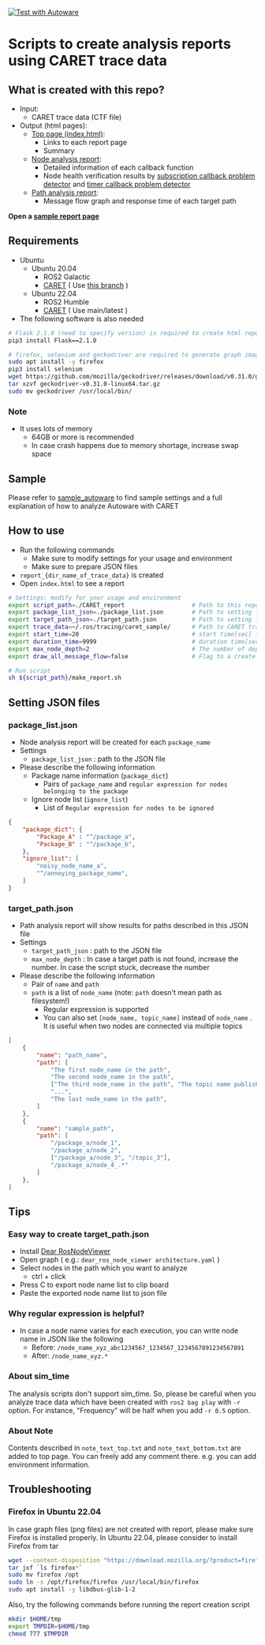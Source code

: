 [![Test with Autoware](https://github.com/tier4/CARET_report/actions/workflows/test_autoware.yaml/badge.svg)](https://github.com/tier4/CARET_report/actions/workflows/test_autoware.yaml)

# Scripts to create analysis reports using CARET trace data

## What is created with this repo?

- Input:
  - CARET trace data (CTF file)
- Output (html pages):
  - [Top page (index.html)](./top):
    - Links to each report page
    - Summary
  - [Node analysis report](./analyze_node):
    - Detailed information of each callback function
    - Node health verification results by [subscription callback problem detector](./check_callback_sub) and [timer callback problem detector](./check_callback_timer)
  - [Path analysis report](./analyze_path):
    - Message flow graph and response time of each target path

<b>Open a [sample report page](https://tier4.github.io/CARET_report/)</b>

## Requirements

- Ubuntu
  - Ubuntu 20.04
    - ROS2 Galactic
    - [CARET](https://github.com/tier4/caret) ( Use [this branch](https://github.com/tier4/caret/tree/galactic) )
  - Ubuntu 22.04
    - ROS2 Humble
    - [CARET](https://github.com/tier4/caret) ( Use main/latest )
- The following software is also needed

```sh
# Flask 2.1.0 (need to specify version) is required to create html report pages
pip3 install Flask==2.1.0

# firefox, selenium and geckodriver are required to generate graph image files
sudo apt install -y firefox
pip3 install selenium
wget https://github.com/mozilla/geckodriver/releases/download/v0.31.0/geckodriver-v0.31.0-linux64.tar.gz
tar xzvf geckodriver-v0.31.0-linux64.tar.gz
sudo mv geckodriver /usr/local/bin/
```

### Note

- It uses lots of memory
  - 64GB or more is recommended
  - In case crash happens due to memory shortage, increase swap space

## Sample

Please refer to [sample_autoware](./sample_autoware) to find sample settings and a full explanation of how to analyze Autoware with CARET

## How to use

- Run the following commands
  - Make sure to modify settings for your usage and environment
  - Make sure to prepare JSON files
- `report_{dir_name_of_trace_data}` is created
- Open `index.html` to see a report

```sh
# Settings: modify for your usage and environment
export script_path=./CARET_report                   # Path to this repo cloned
export package_list_json=./package_list.json        # Path to setting file you prepare
export target_path_json=./target_path.json          # Path to setting file you prepare
export trace_data=~/.ros/tracing/caret_sample/      # Path to CARET trace data (CTF file)
export start_time=20                                # start time[sec] for analysis
export duration_time=9999                           # duration time[sec] for analysis
export max_node_depth=2                             # The number of depth to search path
export draw_all_message_flow=false                  # Flag to a create message flow graph for a whole time period (this will increase report creation time)

# Run script
sh ${script_path}/make_report.sh
```

## Setting JSON files

### package_list.json

- Node analysis report will be created for each `package_name`
- Settings
  - `package_list_json` : path to the JSON file
- Please describe the following information
  - Package name information (`package_dict`)
    - Pairs of `package_name` and `regular expression for nodes belonging to the package`
  - Ignore node list (`ignore_list`)
    - List of `Regular expression for nodes to be ignored`

```json:package_list.json
{
    "package_dict": {
        "Package_A" : "^/package_a",
        "Package_B" : "^/package_b",
    },
    "ignore_list": [
        "noisy_node_name_a",
        "^/annoying_package_name",
    ]
}
```

### target_path.json

- Path analysis report will show results for paths described in this JSON file
- Settings
  - `target_path_json` : path to the JSON file
  - `max_node_depth` : In case a target path is not found, increase the number. In case the script stuck, decrease the number
- Please describe the following information
  - Pair of `name` and `path`
  - `path` is a list of `node_name` (note: `path` doesn't mean path as filesystem!)
    - Regular expression is supported
    - You can also set `[node_name, topic_name]` instead of `node_name` . It is useful when two nodes are connected via multiple topics

```json:target_path.json
[
    {
        "name": "path_name",
        "path": [
            "The first node_name in the path",
            "The second node_name in the path",
            ["The third node_name in the path", "The topic name published by the third node"]
            "...",
            "The last node_name in the path",
        ]
    },
    {
        "name": "sample_path",
        "path": [
            "/package_a/node_1",
            "/package_a/node_2",
            ["/package_a/node_3", "/topic_3"],
            "/package_a/node_4_.*"
        ]
    },
]
```

## Tips

### Easy way to create target_path.json

- Install [Dear RosNodeViewer](https://github.com/takeshi-iwanari/dear_ros_node_viewer)
- Open graph ( e.g.: `dear_ros_node_viewer architecture.yaml` )
- Select nodes in the path which you want to analyze
  - ctrl + click
- Press C to export node name list to clip board
- Paste the exported node name list to json file

### Why regular expression is helpful?

- In case a node name varies for each execution, you can write node name in JSON like the following
  - Before: `/node_name_xyz_abc1234567_1234567_1234567891234567891`
  - After: `/node_name_xyz.*`

### About sim_time

The analysis scripts don't support sim_time. So, please be careful when you analyze trace data which have been created with `ros2 bag play` with `-r` option. For instance, "Frequency" will be half when you add `-r 0.5` option.

### About Note

Contents described in `note_text_top.txt` and `note_text_bottom.txt` are added to top page. You can freely add any comment there. e.g. you can add environment information.

## Troubleshooting

### Firefox in Ubuntu 22.04

In case graph files (png files) are not created with report, please make sure Firefox is installed properly. In Ubuntu 22.04, please consider to install Firefox from tar

```sh
wget --content-disposition "https://download.mozilla.org/?product=firefox-latest-ssl&os=linux64&lang=en-US"
tar jxf `ls firefox*`
sudo mv firefox /opt
sudo ln -s /opt/firefox/firefox /usr/local/bin/firefox
sudo apt install -y libdbus-glib-1-2
```

Also, try the following commands before running the report creation script

```sh
mkdir $HOME/tmp
export TMPDIR=$HOME/tmp
chmod 777 $TMPDIR
```
